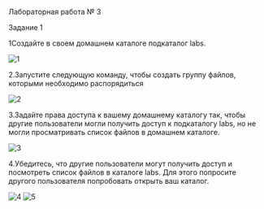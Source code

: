 Лабораторная работа № 3  

Задание 1

1Создайте в своем домашнем каталоге подкаталог labs.

![1](https://github.com/georgykatin/screenshots/blob/main/3%20%D0%BB%D0%B0%D0%B1%D0%B0%201%20.png)

2.Запустите следующую команду, чтобы создать группу файлов, которыми необходимо распорядиться

![2](https://github.com/georgykatin/screenshots/blob/main/3%20%D0%BB%D0%B0%D0%B1%D0%B0%202.png)

3.Задайте права доступа к вашему домашнему каталогу так, чтобы другие пользователи могли получить доступ к подкаталогу labs, но не могли просматривать список файлов в домашнем каталоге.

![3](https://github.com/georgykatin/screenshots/blob/main/3%20%D0%BB%D0%B0%D0%B1%D0%B0%203.png)

4.Убедитесь, что другие пользователи могут получить доступ и посмотреть список файлов в каталоге labs. Для этого попросите другого пользователя попробовать открыть ваш каталог.

![4](https://github.com/georgykatin/screenshots/blob/main/3%20%D0%BB%D0%B0%D0%B1%D0%B0%204%201%20.png)
![5](https://github.com/georgykatin/screenshots/blob/main/3%20%D0%BB%D0%B0%D0%B1%D0%B0%204%202%20.png)


